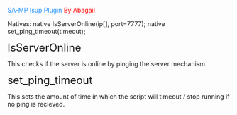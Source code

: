 <font color="dodgerblue">SA-MP Isup Plugin</font>
<font color="red">By Abagail</font>

Natives:
native IsServerOnline(ip[], port=7777);
native set_ping_timeout(timeout);

<font size="5">IsServerOnline</font>

This checks if the server is online by pinging the server mechanism.

<font size="5">set_ping_timeout</font>

This sets the amount of time in which the script will timeout / stop running if no ping is recieved.
